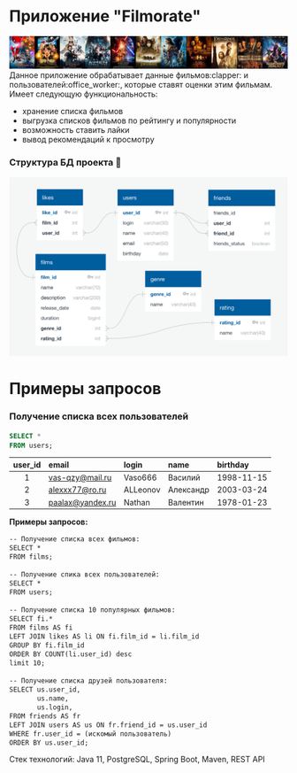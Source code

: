 # Приложение "Filmorate"
<picture>
    <img src="src/main/resources/logo.png">
</picture>
Данное приложение обрабатывает данные фильмов:clapper: и пользователей:office_worker:,
которые ставят оценки этим фильмам. Имеет следующую функциональность:

* хранение списка фильмов
* выгрузка списков фильмов по рейтингу и популярности
* возможность ставить лайки
* вывод рекомендаций к просмотру

### Структура БД проекта :movie_camera:
<picture>
    <img src="src/main/resources/DB_diagram.png">
</picture>

# Примеры запросов

### Получение списка всех пользователей

```sql
SELECT *
FROM users;
```

| user\_id | email            | login   | name      | birthday   |
|:--------:|:-----------------|:--------|:----------|:-----------|
|    1     | vas-qzy@mail.ru  | Vaso666 | Василий   | 1998-11-15 |
|    2     | alexxx77@ro.ru   | ALLeonov| Александр | 2003-03-24 |
|    3     | paalax@yandex.ru | Nathan  | Валентин  | 1978-01-23 |

**Примеры запросов:**
```
-- Получение списка всех фильмов:  
SELECT * 
FROM films;  

-- Получение спика всех пользователей: 
SELECT * 
FROM users;

-- Получение списка 10 популярных фильмов:  
SELECT fi.*
FROM films AS fi   
LEFT JOIN likes AS li ON fi.film_id = li.film_id  
GROUP BY fi.film_id  
ORDER BY COUNT(li.user_id) desc  
limit 10;

-- Получение списка друзей пользователя:
SELECT us.user_id,
       us.name, 
       us.login,
FROM friends AS fr
LEFT JOIN users AS us ON fr.friend_id = us.user_id 
WHERE fr.user_id = (искомый пользователь)  
ORDER BY us.user_id;
```
Стек технологий:
Java 11, PostgreSQL, Spring Boot, Maven, REST API